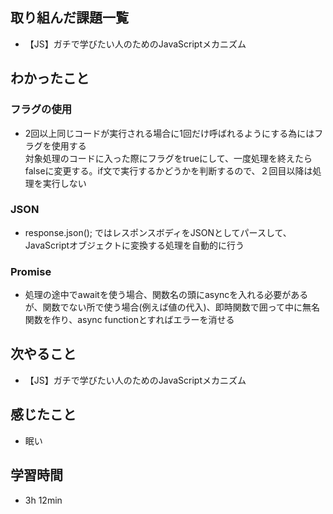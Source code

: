 ## 取り組んだ課題一覧
- 【JS】ガチで学びたい人のためのJavaScriptメカニズム
## わかったこと
### フラグの使用
- 2回以上同じコードが実行される場合に1回だけ呼ばれるようにする為にはフラグを使用する   
対象処理のコードに入った際にフラグをtrueにして、一度処理を終えたらfalseに変更する。if文で実行するかどうかを判断するので、２回目以降は処理を実行しない
### JSON
- response.json(); ではレスポンスボディをJSONとしてパースして、JavaScriptオブジェクトに変換する処理を自動的に行う
### Promise
- 処理の途中でawaitを使う場合、関数名の頭にasyncを入れる必要があるが、関数でない所で使う場合(例えば値の代入)、即時関数で囲って中に無名関数を作り、async functionとすればエラーを消せる
## 次やること
- 【JS】ガチで学びたい人のためのJavaScriptメカニズム
## 感じたこと
- 眠い
## 学習時間
- 3h 12min